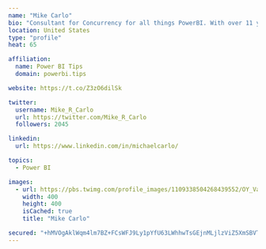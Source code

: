 ```yaml
---
name: "Mike Carlo"
bio: "Consultant for Concurrency for all things PowerBI. With over 11 years of data experience I'm making waves by deploying PowerBI into local Milwaukee Companies."
location: United States
type: "profile"
heat: 65

affiliation:
  name: Power BI Tips
  domain: powerbi.tips

website: https://t.co/Z3zO6dilSk

twitter:
  username: Mike_R_Carlo
  url: https://twitter.com/Mike_R_Carlo
  followers: 2045

linkedin:
  url: https://www.linkedin.com/in/michaelcarlo/

topics:
  - Power BI

images:
  - url: https://pbs.twimg.com/profile_images/1109338504268439552/OY_Va867_400x400.jpg
    width: 400
    height: 400
    isCached: true
    title: "Mike Carlo"

secured: "+hMVOgAklWqm4lm7BZ+FCsWFJ9Ly1pYfU63LWhhwTsGEjnMLjlzViZ5XmSBVTtOxO+unAal4g1zXqthnWnO3KxGRDXgeU1mm7a4wg6ivye+mWBGdPZ2v9lG9gKizp2dxpHdZn19exOppIgPYVM6xUj4mncA4JDoT5r0s/+x0wPM0t66yNBdbrer231GryyQtbMx+4E6KN/goIGKrRW7Xc9xF4xyjKLZRxX9id12jCO1exmRscTUgjFVrjDl7JdILK0A5kAlYHSe45K5OcgeloHxt90JUN1rFWe+O63BYmDZRH3/s0N4QqA7nPO9hiDRiXhCaS+fEuatDlqwckLN/hNaArdOwSSciYzbYTFoE8ufBONeiw4YJ0UI86QQffNBtj3s29CCWptIuYHjIiCjb5ZX+xRZ/esbKK6T1KD876jc=;hbLQCpB/x19EkNouLl+xpw=="
---
```


